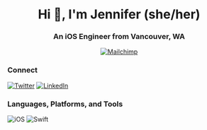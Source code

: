 <h1 align="center">Hi 👋, I'm Jennifer (she/her)</h1>
<h3 align="center">An iOS Engineer from Vancouver, WA</h3>
<p align="center">
  <a href="https://mailchimp.com" target="_blank"><img src="https://img.shields.io/badge/mailchimp-%23FFE01B.svg?&style=for-the-badge&logo=mailchimp&logoColor=black" alt="Mailchimp"/></a>
</p>

<h3 align="left">Connect</h3>
<a href="https://twitter.com/jrstarratt" target="_blank"><img src="https://img.shields.io/badge/twitter-%231DA1F2.svg?&style=for-the-badge&logo=twitter&logoColor=white" alt="Twitter"/></a>
<a href="https://linkedin.com/in/jrstarratt/" target="_blank"><img src="https://img.shields.io/badge/linkedin-%230077B5.svg?&style=for-the-badge&logo=linkedin&logoColor=white" alt="LinkedIn"/></a>

<h3 align="left">Languages, Platforms, and Tools</h3>
<p align="left">
  <img src="https://img.shields.io/badge/iOS-000000?logo=ios&logoColor=white&style=for-the-badge" alt="iOS">
  <img src="https://img.shields.io/badge/swift-%23FA7343.svg?&style=for-the-badge&logo=swift&logoColor=white" alt="Swift">
</p>

